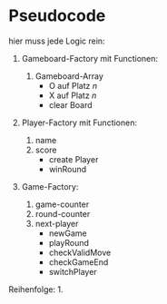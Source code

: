 # Pseudocode

hier muss jede Logic rein: 

1. Gameboard-Factory mit Functionen: 
    1. Gameboard-Array
        * O auf Platz *n*
        * X auf Platz *n*
        * clear Board

2. Player-Factory mit Functionen:
    1. name
    2. score
        * create Player
        * winRound

3. Game-Factory:
    1. game-counter
    2. round-counter
    3. next-player
        * newGame
        * playRound
        * checkValidMove
        * checkGameEnd
        * switchPlayer

Reihenfolge: 
1. 

